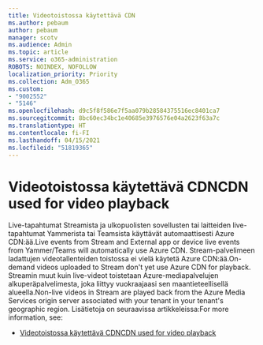 ```yaml
---
title: Videotoistossa käytettävä CDN
ms.author: pebaum
author: pebaum
manager: scotv
ms.audience: Admin
ms.topic: article
ms.service: o365-administration
ROBOTS: NOINDEX, NOFOLLOW
localization_priority: Priority
ms.collection: Adm_O365
ms.custom:
- "9002552"
- "5146"
ms.openlocfilehash: d9c5f8f586e7f5aa079b28584375516ec8401ca7
ms.sourcegitcommit: 8bc60ec34bc1e40685e3976576e04a2623f63a7c
ms.translationtype: HT
ms.contentlocale: fi-FI
ms.lasthandoff: 04/15/2021
ms.locfileid: "51819365"
---
```

# <a name="cdn-used-for-video-playback"></a><span data-ttu-id="50462-102">Videotoistossa käytettävä CDN</span><span class="sxs-lookup"><span data-stu-id="50462-102">CDN used for video playback</span></span>

<span data-ttu-id="50462-103">Live-tapahtumat Streamista ja ulkopuolisten sovellusten tai laitteiden live-tapahtumat Yammerista tai Teamsista käyttävät automaattisesti Azure CDN:ää.</span><span class="sxs-lookup"><span data-stu-id="50462-103">Live events from Stream and External app or device live events from Yammer/Teams will automatically use Azure CDN.</span></span> <span data-ttu-id="50462-104">Stream-palvelimeen ladattujen videotallenteiden toistossa ei vielä käytetä Azure CDN:ää.</span><span class="sxs-lookup"><span data-stu-id="50462-104">On-demand videos uploaded to Stream don't yet use Azure CDN for playback.</span></span> <span data-ttu-id="50462-105">Streamin muut kuin live-videot toistetaan Azure-mediapalvelujen alkuperäpalvelimesta, joka liittyy vuokraajaasi sen maantieteellisellä alueella.</span><span class="sxs-lookup"><span data-stu-id="50462-105">Non-live videos in Stream are played back from the Azure Media Services origin server associated with your tenant in your tenant's geographic region.</span></span> <span data-ttu-id="50462-106">Lisätietoja on seuraavissa artikkeleissa:</span><span class="sxs-lookup"><span data-stu-id="50462-106">For more information, see:</span></span>

- [<span data-ttu-id="50462-107">Videotoistossa käytettävä CDN</span><span class="sxs-lookup"><span data-stu-id="50462-107">CDN used for video playback</span></span>](https://docs.microsoft.com/stream/network-overview#cdn-used-for-video-playback)
